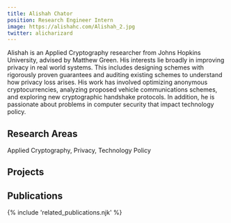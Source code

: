 ```yaml
---
title: Alishah Chator
position: Research Engineer Intern
image: https://alishahc.com/Alishah_2.jpg
twitter: alicharizard
---
```

Alishah is an Applied Cryptography researcher from Johns Hopkins University, advised by Matthew Green. His interests lie broadly in improving privacy in real world systems. This includes designing schemes with rigorously proven guarantees and auditing existing schemes to understand how privacy loss arises. His work has involved optimizing anonymous cryptocurrencies, analyzing proposed vehicle communications schemes, and exploring new cryptographic handshake protocols. In addition, he is passionate about problems in computer security that impact technology policy.

## Research Areas 
Applied Cryptography, Privacy, Technology Policy

## Projects


## Publications

{% include 'related_publications.njk' %}



